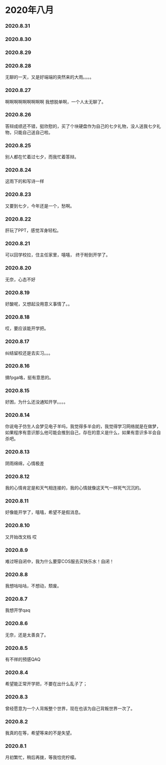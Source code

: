 # 2020年八月
### 2020.8.31
### 2020.8.30
### 2020.8.29
### 2020.8.28
无聊的一天，又是好端端的突然来的大雨。。。。
### 2020.8.27
啊啊啊啊啊啊啊啊啊 我想脱单啊，一个人太无聊了。
### 2020.8.26
答辩成绩还不错，挺欣慰的，买了个块硬盘作为自己的七夕礼物，没人送我七夕礼物，只能自己送自己啦。
### 2020.8.25
别人都在忙着过七夕，而我忙着答辩。
### 2020.8.24
这雨下的和写诗一样
### 2020.8.23
又要到七夕，今年还是一个，愁啊。
### 2020.8.22
肝玩了PPT，感觉浑身轻松。
### 2020.8.21
可以回学校拉，住主任家里，嘻嘻， 终于盼到开学了。
### 2020.8.20
无奈，心态不好
### 2020.8.19
好酸呢，又想起没用意义事情了。。
### 2020.8.18
哎，要应该能开学把。
### 2020.8.17
纠结留校还是去实习。。。
### 2020.8.16
搞fpga咯，挺有意思的。
### 2020.8.15
好困，为什么还没通知开学。。。。
### 2020.8.14
你说电子仿生人会梦见电子羊吗，我觉得多半会的，我觉得学习网络就是在做梦，如果程序有意识那么他可能会推到自己，存在的意义是什么，如果有意识多半会自杀吧。
### 2020.8.13
阴雨绵绵，心情极差
### 2020.8.12
我的心情肯定是和天气相连接的，我的心情就像这天气一样死气沉沉的。
### 2020.8.11
好像能开学了，嘻嘻，希望不是假消息。
### 2020.8.10
又开始改文档 哎
### 2020.8.9
难过呀自闭中，我为什么要穿COS服去买快乐水！自闭！
### 2020.8.8
我想咕咕咕，不想动，颓废。
### 2020.8.7
我想开学qaq
### 2020.8.6
无奈，还是太善良了。
### 2020.8.5
有不祥的预感QAQ
### 2020.8.4
希望能正常开学把，不要在出什么乱子了；
### 2020.8.3
曾经愿意为一个人背叛整个世界，现在也该为自己背叛世界一次了。
### 2020.8.2
我真的在等，希望等来的不是失望。
### 2020.8.1
月初繁忙，稍后再拨，等我恰完柠檬。
